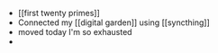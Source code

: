- [[first twenty primes]]
- Connected my [[digital garden]] using [[syncthing]]
- moved today I'm so exhausted
-
